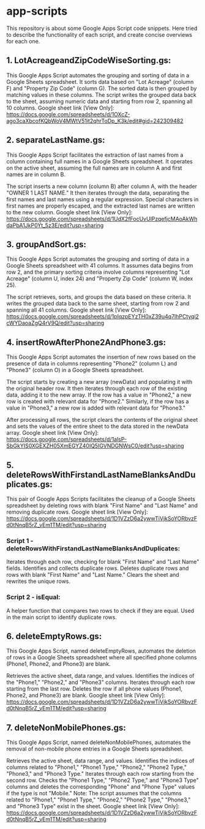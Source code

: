 # app-scripts
This repository is about some Google Apps Script code snippets. Here tried to describe the functionality of each script, and create concise overviews for each one. 

## 1. LotAcreageandZipCodeWiseSorting.gs:

This Google Apps Script automates the grouping and sorting of data in a Google Sheets spreadsheet. It sorts data based on "Lot Acreage" (column F) and "Property Zip Code" (column G). The sorted data is then grouped by matching values in these columns. The script writes the grouped data back to the sheet, assuming numeric data and starting from row 2, spanning all 10 columns.
Google sheet link [View Only]: https://docs.google.com/spreadsheets/d/1OXcZ-ago3caXbcofKQbWoV4MWtV51it2qhrToDp_K3k/edit#gid=242309482
## 2. separateLastName.gs:

This Google Apps Script facilitates the extraction of last names from a column containing full names in a Google Sheets spreadsheet. It operates on the active sheet, assuming the full names are in column A and first names are in column B.

The script inserts a new column (column B) after column A, with the header "OWNER 1 LAST NAME." It then iterates through the data, separating the first names and last names using a regular expression. Special characters in first names are properly escaped, and the extracted last names are written to the new column.
Google sheet link [View Only]: https://docs.google.com/spreadsheets/d/1UdX2fFocUvUlPzqefjcMAoAkWhdaPbA1JkP0Yt_5z3E/edit?usp=sharing

## 3. groupAndSort.gs:
   
This Google Apps Script automates the grouping and sorting of data in a Google Sheets spreadsheet with 41 columns. It assumes data begins from row 2, and the primary sorting criteria involve columns representing "Lot Acreage" (column U, index 24) and "Property Zip Code" (column W, index 25).

The script retrieves, sorts, and groups the data based on these criteria. It writes the grouped data back to the same sheet, starting from row 2 and spanning all 41 columns.
Google sheet link [View Only]: https://docs.google.com/spreadsheets/d/1pIqzpEYzTH0xZ39u4q7lhPCtyqi2cWYDaoaZgQ4rV9Q/edit?usp=sharing

## 4. insertRowAfterPhone2AndPhone3.gs:

This Google Apps Script automates the insertion of new rows based on the presence of data in columns representing "Phone2" (column L) and "Phone3" (column O) in a Google Sheets spreadsheet.

The script starts by creating a new array (newData) and populating it with the original header row. It then iterates through each row of the existing data, adding it to the new array. If the row has a value in "Phone2," a new row is created with relevant data for "Phone2." Similarly, if the row has a value in "Phone3," a new row is added with relevant data for "Phone3."

After processing all rows, the script clears the contents of the original sheet and sets the values of the entire sheet to the data stored in the newData array.
Google sheet link [View Only]: https://docs.google.com/spreadsheets/d/1alsP-SbGkYIS0XGEXZH05XmEGYZ40IQ5IGVNDGNWsC0/edit?usp=sharing

## 5. deleteRowsWithFirstandLastNameBlanksAndDuplicates.gs:
   
This pair of Google Apps Scripts facilitates the cleanup of a Google Sheets spreadsheet by deleting rows with blank "First Name" and "Last Name" and removing duplicate rows.
Google sheet link [View Only]: https://docs.google.com/spreadsheets/d/1D1VZzD6a2ywwTiVjkSoYORbvzFd0tNnqB5rZ_vEm1TM/edit?usp=sharing

### Script 1 - deleteRowsWithFirstandLastNameBlanksAndDuplicates:

Iterates through each row, checking for blank "First Name" and "Last Name" fields.
Identifies and collects duplicate rows.
Deletes duplicate rows and rows with blank "First Name" and "Last Name."
Clears the sheet and rewrites the unique rows.

### Script 2 - isEqual:

A helper function that compares two rows to check if they are equal.
Used in the main script to identify duplicate rows.

## 6. deleteEmptyRows.gs:

This Google Apps Script, named deleteEmptyRows, automates the deletion of rows in a Google Sheets spreadsheet where all specified phone columns (Phone1, Phone2, and Phone3) are blank.

Retrieves the active sheet, data range, and values.
Identifies the indices of the "Phone1," "Phone2," and "Phone3" columns.
Iterates through each row starting from the last row.
Deletes the row if all phone values (Phone1, Phone2, and Phone3) are blank.
Google sheet link [View Only]: https://docs.google.com/spreadsheets/d/1D1VZzD6a2ywwTiVjkSoYORbvzFd0tNnqB5rZ_vEm1TM/edit?usp=sharing

## 7. deleteNonMobilePhones.gs:

This Google Apps Script, named deleteNonMobilePhones, automates the removal of non-mobile phone entries in a Google Sheets spreadsheet.

Retrieves the active sheet, data range, and values.
Identifies the indices of columns related to "Phone1," "Phone1 Type," "Phone2," "Phone2 Type," "Phone3," and "Phone3 Type."
Iterates through each row starting from the second row.
Checks the "Phone1 Type," "Phone2 Type," and "Phone3 Type" columns and deletes the corresponding "Phone" and "Phone Type" values if the type is not "Mobile."
Note: The script assumes that the columns related to "Phone1," "Phone1 Type," "Phone2," "Phone2 Type," "Phone3," and "Phone3 Type" exist in the sheet.
Google sheet link [View Only]: https://docs.google.com/spreadsheets/d/1D1VZzD6a2ywwTiVjkSoYORbvzFd0tNnqB5rZ_vEm1TM/edit?usp=sharing
